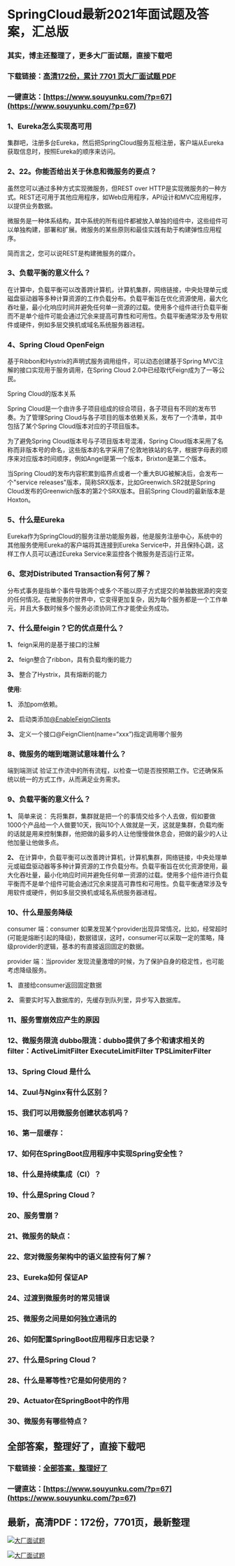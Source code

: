 # SpringCloud最新2021年面试题及答案，汇总版

### 其实，博主还整理了，更多大厂面试题，直接下载吧

### 下载链接：[高清172份，累计 7701 页大厂面试题  PDF](https://www.souyunku.com/?p=67)

### 一键直达：[https://www.souyunku.com/?p=67](https://www.souyunku.com/?p=67)



### 1、Eureka怎么实现高可用

集群吧，注册多台Eureka，然后把SpringCloud服务互相注册，客户端从Eureka获取信息时，按照Eureka的顺序来访问。


### 2、22。你能否给出关于休息和微服务的要点？

虽然您可以通过多种方式实现微服务，但REST over HTTP是实现微服务的一种方式。REST还可用于其他应用程序，如Web应用程序，API设计和MVC应用程序，以提供业务数据。

微服务是一种体系结构，其中系统的所有组件都被放入单独的组件中，这些组件可以单独构建，部署和扩展。微服务的某些原则和最佳实践有助于构建弹性应用程序。

简而言之，您可以说REST是构建微服务的媒介。


### 3、负载平衡的意义什么？

在计算中，负载平衡可以改善跨计算机，计算机集群，网络链接，中央处理单元或磁盘驱动器等多种计算资源的工作负载分布。负载平衡旨在优化资源使用，最大化吞吐量，最小化响应时间并避免任何单一资源的过载。使用多个组件进行负载平衡而不是单个组件可能会通过冗余来提高可靠性和可用性。负载平衡通常涉及专用软件或硬件，例如多层交换机或域名系统服务器进程。


### 4、Spring Cloud OpenFeign

基于Ribbon和Hystrix的声明式服务调用组件，可以动态创建基于Spring MVC注解的接口实现用于服务调用，在Spring Cloud 2.0中已经取代Feign成为了一等公民。

Spring Cloud的版本关系

Spring Cloud是一个由许多子项目组成的综合项目，各子项目有不同的发布节奏。为了管理Spring Cloud与各子项目的版本依赖关系，发布了一个清单，其中包括了某个Spring Cloud版本对应的子项目版本。

为了避免Spring Cloud版本号与子项目版本号混淆，Spring Cloud版本采用了名称而非版本号的命名，这些版本的名字采用了伦敦地铁站的名字，根据字母表的顺序来对应版本时间顺序，例如Angel是第一个版本，Brixton是第二个版本。

当Spring Cloud的发布内容积累到临界点或者一个重大BUG被解决后，会发布一个"service releases"版本，简称SRX版本，比如Greenwich.SR2就是Spring Cloud发布的Greenwich版本的第2个SRX版本。目前Spring Cloud的最新版本是Hoxton。


### 5、什么是Eureka

Eureka作为SpringCloud的服务注册功能服务器，他是服务注册中心，系统中的其他服务使用Eureka的客户端将其连接到Eureka Service中，并且保持心跳，这样工作人员可以通过Eureka Service来监控各个微服务是否运行正常。


### 6、您对Distributed Transaction有何了解？

分布式事务是指单个事件导致两个或多个不能以原子方式提交的单独数据源的突变的任何情况。在微服务的世界中，它变得更加复杂，因为每个服务都是一个工作单元，并且大多数时候多个服务必须协同工作才能使业务成功。


### 7、什么是feigin？它的优点是什么？

**1、** feign采用的是基于接口的注解

**2、** feign整合了ribbon，具有负载均衡的能力

**3、** 整合了Hystrix，具有熔断的能力

**使用:**

**1、** 添加pom依赖。

**2、** 启动类添加[@EnableFeignClients ](/EnableFeignClients )

**3、** 定义一个接口@FeignClient(name=“xxx”)指定调用哪个服务


### 8、微服务的端到端测试意味着什么？

端到端测试 验证工作流中的所有流程，以检查一切是否按预期工作。它还确保系统以统一的方式工作，从而满足业务需求。


### 9、负载平衡的意义什么？

**1、** 简单来说： 先将集群，集群就是把一个的事情交给多个人去做，假如要做1000个产品给一个人做要10天，我叫10个人做就是一天，这就是集群，负载均衡的话就是用来控制集群，他把做的最多的人让他慢慢做休息会，把做的最少的人让他加量让他做多点。

**2、** 在计算中，负载平衡可以改善跨计算机，计算机集群，网络链接，中央处理单元或磁盘驱动器等多种计算资源的工作负载分布。负载平衡旨在优化资源使用，最大化吞吐量，最小化响应时间并避免任何单一资源的过载。使用多个组件进行负载平衡而不是单个组件可能会通过冗余来提高可靠性和可用性。负载平衡通常涉及专用软件或硬件，例如多层交换机或域名系统服务器进程。


### 10、什么是服务降级

consumer 端：consumer 如果发现某个provider出现异常情况，⽐如，经常超时(可能是熔断引起的降级)，数据错误，这时，consumer可以采取⼀定的策略，降级provider的逻辑，基本的有直接返回固定的数据。

provider 端：当provider 发现流量激增的时候，为了保护⾃身的稳定性，也可能考虑降级服务。

**1、** 直接给consumer返回固定数据

**2、** 需要实时写⼊数据库的，先缓存到队列⾥，异步写⼊数据库。


### 11、服务雪崩效应产生的原因
### 12、微服务限流 dubbo限流：dubbo提供了多个和请求相关的filter：ActiveLimitFilter ExecuteLimitFilter TPSLimiterFilter
### 13、Spring Cloud 是什么
### 14、Zuul与Nginx有什么区别？
### 15、我们可以用微服务创建状态机吗？
### 16、第⼀层缓存：
### 17、如何在SpringBoot应用程序中实现Spring安全性？
### 18、什么是持续集成（CI）？
### 19、什么是Spring Cloud？
### 20、服务雪崩？
### 21、微服务的缺点：
### 22、您对微服务架构中的语义监控有何了解？
### 23、Eureka如何 保证AP
### 24、过渡到微服务时的常见错误
### 25、微服务之间是如何独立通讯的
### 26、如何配置SpringBoot应用程序日志记录？
### 27、什么是Spring Cloud？
### 28、什么是幂等性?它是如何使用的？
### 29、Actuator在SpringBoot中的作用
### 30、微服务有哪些特点？




## 全部答案，整理好了，直接下载吧

### 下载链接：[全部答案，整理好了](https://www.souyunku.com/?p=67)

### 一键直达：[https://www.souyunku.com/?p=67](https://www.souyunku.com/?p=67)


## 最新，高清PDF：172份，7701页，最新整理

[![大厂面试题](https://www.souyunku.com/wp-content/uploads/weixin/mst.png "大厂面试题")](https://www.souyunku.com/wp-content/uploads/weixin/githup-weixin.png"大厂面试题")

[![大厂面试题](https://www.souyunku.com/wp-content/uploads/weixin/githup-weixin.png "架构师专栏")](https://www.souyunku.com/wp-content/uploads/weixin/githup-weixin.png "架构师专栏")
